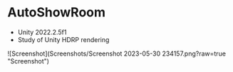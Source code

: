 # AutoShowRoom
 * Unity 2022.2.5f1
 * Study of Unity HDRP rendering

![Screenshot](Screenshots/Screenshot 2023-05-30 234157.png?raw=true "Screenshot")
